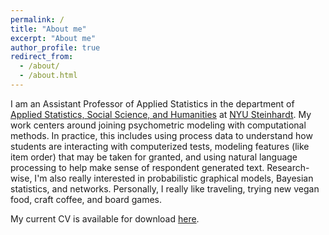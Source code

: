 ```yaml
---
permalink: /
title: "About me"
excerpt: "About me"
author_profile: true
redirect_from: 
  - /about/
  - /about.html
---
```


I am an Assistant Professor of Applied Statistics in the department of [Applied Statistics, Social Science, and Humanities](https://steinhardt.nyu.edu/departments/applied-statistics-social-science-and-humanities) at [NYU Steinhardt](https://steinhardt.nyu.edu/). My work centers around joining psychometric modeling with computational methods. In practice, this includes using process data to understand how students are interacting with computerized tests, modeling features (like item order) that may be taken for granted, and using natural language processing to help make sense of respondent generated text. Research-wise, I'm also really interested in probabilistic graphical models, Bayesian statistics, and networks. Personally, I really like traveling, trying new vegan food, craft coffee, and board games.

My current CV is available for download [here](https://klintkanopka.com/files/kanopkacv.pdf).
